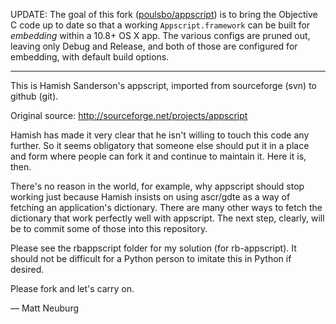 UPDATE: The goal of this fork ([poulsbo/appscript](https://github.com/poulsbo/appscript)) is to bring the Objective C code up to date so that a working `Appscript.framework` can be built for *embedding* within a 10.8+ OS X app. The various configs are pruned out, leaving only Debug and Release, and both of those are configured for embedding, with default build options.

---

This is Hamish Sanderson's appscript, imported from sourceforge (svn) to github (git).

Original source: <http://sourceforge.net/projects/appscript>

Hamish has made it very clear that he isn't willing to touch this code any further. So it seems obligatory that someone else should put it in a place and form where people can fork it and continue to maintain it. Here it is, then.

There's no reason in the world, for example, why appscript should stop working just because Hamish insists on using ascr/gdte as a way of fetching an application's dictionary. There are many other ways to fetch the dictionary that work perfectly well with appscript. The next step, clearly, will be to commit some of those into this repository.

Please see the rbappscript folder for my solution (for rb-appscript). It should not be difficult for a Python person to imitate this in Python if desired.

Please fork and let's carry on.

— Matt Neuburg

